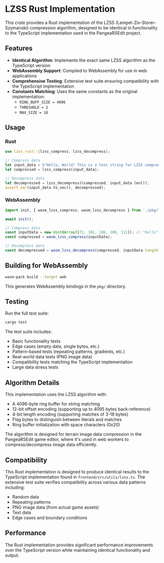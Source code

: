 # LZSS Rust Implementation

This crate provides a Rust implementation of the LZSS (Lempel-Ziv-Storer-Szymanski) compression algorithm, designed to be identical in functionality to the TypeScript implementation used in the PangeaRSEdit project.

## Features

- **Identical Algorithm**: Implements the exact same LZSS algorithm as the TypeScript version
- **WebAssembly Support**: Compiled to WebAssembly for use in web applications
- **Comprehensive Testing**: Extensive test suite ensuring compatibility with the TypeScript implementation
- **Constants Matching**: Uses the same constants as the original implementation:
  - `RING_BUFF_SIZE = 4096`
  - `THRESHOLD = 2` 
  - `MAX_SIZE = 18`

## Usage

### Rust

```rust
use lzss_rust::{lzss_compress, lzss_decompress};

// Compress data
let input_data = b"Hello, World! This is a test string for LZSS compression.";
let compressed = lzss_compress(input_data);

// Decompress data
let decompressed = lzss_decompress(&compressed, input_data.len());
assert_eq!(input_data.to_vec(), decompressed);
```

### WebAssembly

```javascript
import init, { wasm_lzss_compress, wasm_lzss_decompress } from './pkg/lzss_rust.js';

await init();

// Compress data
const inputData = new Uint8Array([72, 101, 108, 108, 111]); // "Hello"
const compressed = wasm_lzss_compress(inputData);

// Decompress data
const decompressed = wasm_lzss_decompress(compressed, inputData.length);
```

## Building for WebAssembly

```bash
wasm-pack build --target web
```

This generates WebAssembly bindings in the `pkg/` directory.

## Testing

Run the full test suite:

```bash
cargo test
```

The test suite includes:
- Basic functionality tests
- Edge cases (empty data, single bytes, etc.)
- Pattern-based tests (repeating patterns, gradients, etc.)
- Real-world data tests (PNG image data)
- Compatibility tests matching the TypeScript implementation
- Large data stress tests

## Algorithm Details

This implementation uses the LZSS algorithm with:
- A 4096-byte ring buffer for string matching
- 12-bit offset encoding (supporting up to 4095 bytes back-reference)
- 4-bit length encoding (supporting matches of 3-18 bytes)
- Flag bytes to distinguish between literals and matches
- Ring buffer initialization with space characters (0x20)

The algorithm is designed for terrain image data compression in the PangeaRSEdit game editor, where it's used in web workers to compress/decompress image data efficiently.

## Compatibility

This Rust implementation is designed to produce identical results to the TypeScript implementation found in `frontend/src/utils/lzss.ts`. The extensive test suite verifies compatibility across various data patterns including:

- Random data
- Repeating patterns
- PNG image data (from actual game assets)
- Text data
- Edge cases and boundary conditions

## Performance

The Rust implementation provides significant performance improvements over the TypeScript version while maintaining identical functionality and output.